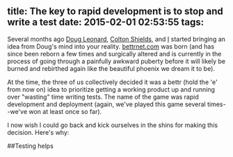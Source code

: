 title: The key to rapid development is to stop and write a test
date: 2015-02-01 02:53:55
tags:
---
Several months ago [Doug Leonard](https://twitter.com/dleonard00), [Colton Shields](https://twitter.com/kurtinlane), and [I](https://twitter.com/shieldstroy) started bringing an idea from Doug's mind into your reality. [bettrnet.com](http://www.bettrnet.com) was born (and has since been reborn a few times and surgically altered and is currently in the process of going through a painfully awkward puberty before it will likely be burned and rebirthed again like the beautiful phoenix we dream it to be).

At the time, the three of us collectively decided it was a bettr (hold the 'e' from now on) idea to prioritize getting a working product up and running over "wasting" time writing tests. The name of the game was rapid development and deployment (again, we've played this game several times--we've won at least once so far).

I now wish I could go back and kick ourselves in the shins for making this decision. Here's why:

##Testing helps 
